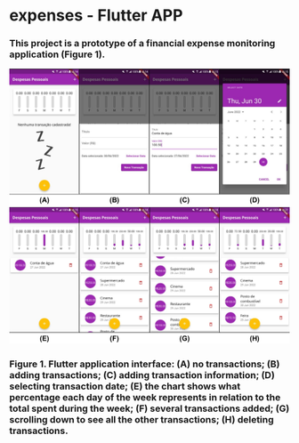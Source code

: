 # expenses - Flutter APP

### This project is a prototype of a financial expense monitoring application (Figure 1). 

![First Screen](https://github.com/CaioNoboa/expenses_APP_Flutter/blob/main/assets/images/Slide1.JPG)
![Second Screen](https://github.com/CaioNoboa/expenses_APP_Flutter/blob/main/assets/images/Slide2.JPG)
### Figure 1. Flutter application interface: (A) no transactions; (B) adding transactions; (C) adding transaction information; (D) selecting transaction date; (E) the chart shows what percentage each day of the week represents in relation to the total spent during the week; (F) several transactions added; (G) scrolling down to see all the other transactions; (H) deleting transactions.